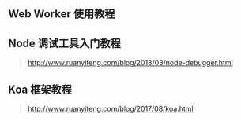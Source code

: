 ## Web Worker 使用教程
##  Node 调试工具入门教程
> http://www.ruanyifeng.com/blog/2018/03/node-debugger.html

## Koa 框架教程
> http://www.ruanyifeng.com/blog/2017/08/koa.html

